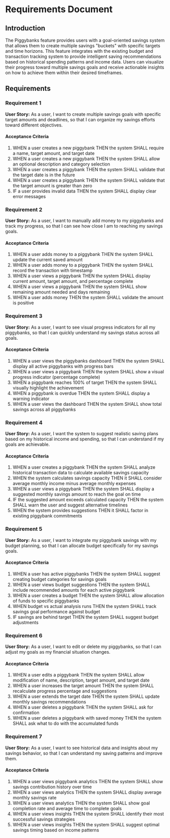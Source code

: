 # Requirements Document

## Introduction

The Piggybanks feature provides users with a goal-oriented savings system that allows them to create multiple savings "buckets" with specific targets and time horizons. This feature integrates with the existing budget and transaction tracking system to provide intelligent saving recommendations based on historical spending patterns and income data. Users can visualize their progress toward multiple savings goals and receive actionable insights on how to achieve them within their desired timeframes.

## Requirements

### Requirement 1

**User Story:** As a user, I want to create multiple savings goals with specific target amounts and deadlines, so that I can organize my savings efforts toward different objectives.

#### Acceptance Criteria

1. WHEN a user creates a new piggybank THEN the system SHALL require a name, target amount, and target date
2. WHEN a user creates a new piggybank THEN the system SHALL allow an optional description and category selection
3. WHEN a user creates a piggybank THEN the system SHALL validate that the target date is in the future
4. WHEN a user creates a piggybank THEN the system SHALL validate that the target amount is greater than zero
5. IF a user provides invalid data THEN the system SHALL display clear error messages

### Requirement 2

**User Story:** As a user, I want to manually add money to my piggybanks and track my progress, so that I can see how close I am to reaching my savings goals.

#### Acceptance Criteria

1. WHEN a user adds money to a piggybank THEN the system SHALL update the current saved amount
2. WHEN a user adds money to a piggybank THEN the system SHALL record the transaction with timestamp
3. WHEN a user views a piggybank THEN the system SHALL display current amount, target amount, and percentage complete
4. WHEN a user views a piggybank THEN the system SHALL show remaining amount needed and days remaining
5. WHEN a user adds money THEN the system SHALL validate the amount is positive

### Requirement 3

**User Story:** As a user, I want to see visual progress indicators for all my piggybanks, so that I can quickly understand my savings status across all goals.

#### Acceptance Criteria

1. WHEN a user views the piggybanks dashboard THEN the system SHALL display all active piggybanks with progress bars
2. WHEN a user views a piggybank THEN the system SHALL show a visual progress indicator (percentage complete)
3. WHEN a piggybank reaches 100% of target THEN the system SHALL visually highlight the achievement
4. WHEN a piggybank is overdue THEN the system SHALL display a warning indicator
5. WHEN a user views the dashboard THEN the system SHALL show total savings across all piggybanks

### Requirement 4

**User Story:** As a user, I want the system to suggest realistic saving plans based on my historical income and spending, so that I can understand if my goals are achievable.

#### Acceptance Criteria

1. WHEN a user creates a piggybank THEN the system SHALL analyze historical transaction data to calculate available savings capacity
2. WHEN the system calculates savings capacity THEN it SHALL consider average monthly income minus average monthly expenses
3. WHEN a user views a piggybank THEN the system SHALL display a suggested monthly savings amount to reach the goal on time
4. IF the suggested amount exceeds calculated capacity THEN the system SHALL warn the user and suggest alternative timelines
5. WHEN the system provides suggestions THEN it SHALL factor in existing piggybank commitments

### Requirement 5

**User Story:** As a user, I want to integrate my piggybank savings with my budget planning, so that I can allocate budget specifically for my savings goals.

#### Acceptance Criteria

1. WHEN a user has active piggybanks THEN the system SHALL suggest creating budget categories for savings goals
2. WHEN a user views budget suggestions THEN the system SHALL include recommended amounts for each active piggybank
3. WHEN a user creates a budget THEN the system SHALL allow allocation of funds to specific piggybanks
4. WHEN budget vs actual analysis runs THEN the system SHALL track savings goal performance against budget
5. IF savings are behind target THEN the system SHALL suggest budget adjustments

### Requirement 6

**User Story:** As a user, I want to edit or delete my piggybanks, so that I can adjust my goals as my financial situation changes.

#### Acceptance Criteria

1. WHEN a user edits a piggybank THEN the system SHALL allow modification of name, description, target amount, and target date
2. WHEN a user increases the target amount THEN the system SHALL recalculate progress percentage and suggestions
3. WHEN a user extends the target date THEN the system SHALL update monthly savings recommendations
4. WHEN a user deletes a piggybank THEN the system SHALL ask for confirmation
5. WHEN a user deletes a piggybank with saved money THEN the system SHALL ask what to do with the accumulated funds

### Requirement 7

**User Story:** As a user, I want to see historical data and insights about my savings behavior, so that I can understand my saving patterns and improve them.

#### Acceptance Criteria

1. WHEN a user views piggybank analytics THEN the system SHALL show savings contribution history over time
2. WHEN a user views analytics THEN the system SHALL display average monthly savings rate
3. WHEN a user views analytics THEN the system SHALL show goal completion rate and average time to complete goals
4. WHEN a user views insights THEN the system SHALL identify their most successful savings strategies
5. WHEN a user views insights THEN the system SHALL suggest optimal savings timing based on income patterns